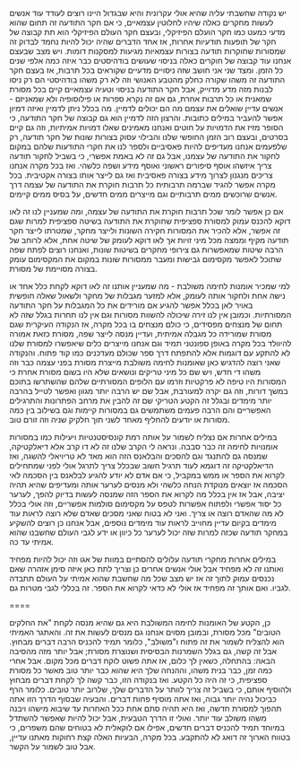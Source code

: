 יש נקודה שחשבתי עליה שהיא אולי עקרונית והיא שבגדול היינו רוצים לעודד עוד אנשים לעשות מחקרים כאלה שיהיו לחלוטין עצמאיים, כי אם חקר התודעה זה תחום שהוא מדעי כמעט כמו חקר הועלם הפיזיקלי, ובעצם חקר העולם הפיזיקלי הוא תת קבוצה של חקר של תופעות תודעיות אחרות, אז אחד הדברים שהיה יכול להיות נחמד לבדוק זה שמסורות שחוקרות תודעה בצורות עצמאיות מגיעות למסקנות דומות. ויש מצב שבעצם אנחנו עוד קבוצה של חוקרים כאלה בניסוי שעושים בודהיסטים כבר איזה כמה אלפי שנים כל הזמן. ומצד שני אני חושב שזה ניסויים מדעיים שקוראים בכל תרבות, אז בעצם חקר התודעה זה משהו שקורה כחלק מהטבע האנושי וזה לא רק משהו בודהיסטי הם רק ניסו לבנות מזה מדע מדוייק, אבל חקר התודעה בניסוי וטעיה עצמאיים קיים בכל מסורת שמאנית או כל תרבות אחרת, גם אם זה נקרא ספרות או פילוסופיה ולא שמאניזם - אנשים עדיין שואלים את עצמם מה הם יכולים לדמיין. מה בכלל ניתן לדמיין ואיזה דמיון אפשר להעביר במילים כתובות. והרצון הזה לדמיין הוא גם קבוצה של חקר התודעה, כי הסופר מזיז את הדמויות על חוטים ואנחנו מאמינים שאלו דמויות אמיתיות, וזה גם קיים בסרטים, ובעצם רוב הזמן החופשי שלנו והבילוי עסוק בצורות שונות של חקר תודעה, רק שלפעמים אנחנו מעדיפים להיות פאסיביים ולספר לנו את חקרי התודעות שלהם במקום לחקור את התודעה של עצמנו, אבל גם זה לא באמת אפשרי, כי בשביל לחקור תודעה צריך איזשהו אוסף סיפורים ראשוני ואוסף מידע ושפה כלשהי. ואז בכל מקרה אנחנו צריכים מנגנון לצרוך מידע בצורה פאסיבית ואז גם לייצר אותו בצורה אקטיבית. בכל מקרה אפשר להגיד שברמה תרבותית כל תרבות חוקרת את התודעה של עצמה דרך אנשים שרוכשים ממים תרבותיים וגם מייצרים ממים חדשים, על בסיס ממים קיימים.

אם כן אפשר לומר שכל תרבות חוקרת את התודעה של עצמה, ומה שמעניין לנו זה לאו דוקא להכנס עמוק למסורת ספציפית שחוקרת את התודעה בשיטה ספציפית למרות שגם זה אפשר, אלא להכיר את המסורות חקירה השונות ולייצר מחקר, שמטרתו לייצר חקר תודעה מקיף וממצה מכל מיני זויות אך לאו דוקא לעומק של שיטה אחת, אלא לרוחב של הרבה שיטות שמאפשרות גם צירופי מחקרים בשיטות שונות, ואנחנו רוצים לפתח שפה שתוכל לאפשר מקסימום גבישות ומעבר ממסורות שונות במקום את המקסימום עומק בצורה מסויימת של מסורת.

למי שמכיר אומנות לחימה משולבת - מה שמעניין אותנו זה לאו דוקא לקחת כלל אחד או נישה אחת ולחקור אותה לעומק, אלא למזער מגבלות של מחקר ולשאול שאלה חופשית באויר לאן בכלל אפשר להגיע אם מורידים את כל המגבלות על חקר התודעה המסורתיות. וכמובן אין לנו זירה שיכולה להשוות מסורות וגם אין לנו תחרות בגלל שזה לא תחום של מנצחים מפסידים, כי כולם מנצחים בו בכל מקרה, אז הנקודה העיקרית שגם מסורת שמורידה כל מגבלה אמיתית, ועדיין מנסה לייצר שפה, מסורת כזאת אמורה להיוולד בכל מקרה באופן ספונטני תמיד וגם אנחנו מייצרים כלים שיאפשרו למסורת שלנו לא להתקע עם דוגמות אלא להתפתח דרך ספר שכולם מעדכנים כמו קוד פתוח. והנקודה שאני רוצה להדגיש כאן שאומנות לחימה משולבת מייצרת מסורת בפני עצמה כבר וזה משהו די חדש, ויש שם כל מיני טריקים ונושאים שלא היו בשום מסורת אחרת כי המסורות היו טיפה לא פרקטיות וזרמו עם הלופים המסורתיים שלהם שהשתרשו בתוכם במשך דורות, וזה גם יקרה למעורבת, אבל שם יש הרבה יותר מגוון ואפשר לטייל בהרבה יותר מימדים ובגלל זה הקטע הטריקי שם זה להבין את מרחב הפתרונות והתרגילים האפשריים והם הרבה פעמים משתמשים גם במסורות קיימות וגם בשילוב בין כמה מסורות או יודעים להחליף מאחד לשני תוך חלקיק שניה וזה זורם טוב.

במילים אחרות אם נצליח לשמור על אותה רמת קונסיסטנטיות ויעילות כמו במסורות אומנויות לחימה זה כבר סבבה. ונראה לי הקרב שלנו זה לא דו קרב אלא דיאלקטיקה, שמנסה גם להתנגד וגם להסכים והבלאנס הזה הוא מאד לא טריויאלי להשגה, ואז הדיאלקטיקה זה דוגמא לעוד תרגיל חשוב שבכלל צריך לתרגל אולי לפני שמתחילים לקרוא את הספר או ממש במקביל, כי אם אדם לא יודע להגיע לבלאנס בין הסכמה לאי הסכמה אז יוצאים מנוקדת הנחה כלשהי ולא מנסים לערער אותה ומעדיפים שהיא תהיה יציבה, אבל אז אין בכלל מה לקרוא את הספר הזה שמנסה לעשות בדיוק להפך, לערער כל יסוד אפשרי ולפתוח אפשרות לטפס על מקסימום סולמות אפשריים, וזה אולי בכלל לא מה שהאדם רוצה או צריך. ואני לא בטוח שאני מסכים שאדם שלא רוצה לראות עוד מימדים בקיום עדיין מחוייב לראות עוד מימדים נוספים, אבל אנחנו כן רוצים להשקיע במחקר תודעה שכזה למרות שזה יכול לערער כל כיוון או ידע לגבי העולם שחשבנו שהוא אמיתי עד כה.

במילים אחרות מחקרי תודעה עלולים להסתיים במוות של אגו וזה יכול להיות מפחיד ואותנו זה לא מפחיד אבל אולי אנשים אחרים כן וצריך לתת כאן איזה סימן אזהרה שאם נכנסים עמוק לתוך זה אז יש מצב שכל מה שחשבת שהוא אמיתי על העולם תתבדה לגביו. ואם אותך זה מפחיד אז אולי לא כדאי לקרוא את הספר. זה בכללי לגבי מטרות גם.


====


כן, הקטע של האומנות לחימה המשולבת היא גם שהיא מנסה לקחת "את החלקים הטובים"
מכל מסורת, ובמובן מסוים אנחנו גם מנסים לעשות את זה. והאתגר האמיתי הוא
להצליח לשמור את זה פתוח ו"משולב", כלומר תמיד להכניס הרבה דברים מבחוץ. אבל
זה קשה, גם בגלל השמרנות הבסיסית ושנוצרת מסורת; אבל יותר מזה מהסיבה הבאה:
בהתחלה, כשאין לך כלום, אז אתה פשוט לוקח דברים מכל מקום. אבל אחרי כמה זמן,
כבר בנית משהו, וההנחה שלך היא שהוא כבר יותר טוב מאשר כל מסורת ספציפית, כי
זה היה כל הקטע. ואז בנקודה הזו, כבר קשה לך לקחת דברים מבחוץ ולהוסיף אותם,
כי בשביל זה צריך לוותר על הדברים שלך, שלרוב יותר טובים. כלומר הרף כביכול
נהיה יותר גבוה, ואז אתה מוסיף פחות דברים. והבעיה שבסוף הדרך הזו אתה תהפוך
למסורת חדשה, ואז היא תהיה סתם אחת ככל האחרות עד שיבוא מישהו ויבנה משהו
משולב עוד יותר. ואולי זו הדרך הטבעית, אבל יכול להיות שאפשר להשתדל במיוחד
תמיד להכניס דברים חדשים, אפילו אם לוקאלית לא בטוחים שהם משפרים, כי בטווח
הארוך זה דואג לא להתקבע.
בכל מקרה, הבעיות האלה קצת רחוקות מאתנו עדיין, אבל טוב לשמור על הקשר.
